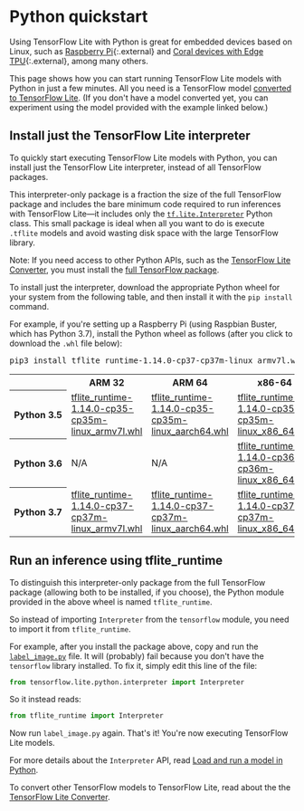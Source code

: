 # Python quickstart

Using TensorFlow Lite with Python is great for embedded devices based on Linux,
such as [Raspberry Pi](https://www.raspberrypi.org/){:.external} and
[Coral devices with Edge TPU](https://coral.withgoogle.com/){:.external},
among many others.

This page shows how you can start running TensorFlow Lite models with Python in
just a few minutes. All you need is a TensorFlow model [converted to TensorFlow
Lite](../convert/). (If you don't have a model converted yet, you can experiment
using the model provided with the example linked below.)

## Install just the TensorFlow Lite interpreter

To quickly start executing TensorFlow Lite models with Python, you can install
just the TensorFlow Lite interpreter, instead of all TensorFlow packages.

This interpreter-only package is a fraction the size of the full TensorFlow
package and includes the bare minimum code required to run inferences with
TensorFlow Lite—it includes only the [`tf.lite.Interpreter`](
https://www.tensorflow.org/api_docs/python/tf/lite/Interpreter) Python class.
This small package is ideal when all you want to do is execute `.tflite` models
and avoid wasting disk space with the large TensorFlow library.

Note: If you need access to other Python APIs, such as the [TensorFlow Lite
Converter](../convert/python_api.md), you must install the [full TensorFlow
package](https://www.tensorflow.org/install/).

To install just the interpreter, download the appropriate Python wheel for your
system from the following table, and then install it with the `pip install`
command.

For example, if you're setting up a Raspberry Pi (using Raspbian Buster, which
has Python 3.7), install the Python wheel as follows (after you click to
download the `.whl` file below):

<pre class="devsite-terminal devsite-click-to-copy">
pip3 install tflite_runtime-1.14.0-cp37-cp37m-linux_armv7l.whl
</pre>

<table>
<tr><th></th><th>ARM 32</th><th>ARM 64</th><th>x86-64</th></tr>
<tr><th style="white-space:nowrap">Python 3.5</th>
  <td><a href="https://dl.google.com/coral/python/tflite_runtime-1.14.0-cp35-cp35m-linux_armv7l.whl"
    >tflite_runtime-1.14.0-cp35-cp35m-linux_armv7l.whl</a></td>
  <td><a href="https://dl.google.com/coral/python/tflite_runtime-1.14.0-cp35-cp35m-linux_aarch64.whl"
    >tflite_runtime-1.14.0-cp35-cp35m-linux_aarch64.whl</a></td>
  <td><a href="https://dl.google.com/coral/python/tflite_runtime-1.14.0-cp35-cp35m-linux_x86_64.whl"
    >tflite_runtime-1.14.0-cp35-cp35m-linux_x86_64.whl</a></td>
</tr>
<tr><th>Python 3.6</th>
  <td>N/A</td>
  <td>N/A</td>
  <td><a href="https://dl.google.com/coral/python/tflite_runtime-1.14.0-cp36-cp36m-linux_x86_64.whl"
    >tflite_runtime-1.14.0-cp36-cp36m-linux_x86_64.whl</a></td>
</tr>
<tr><th>Python 3.7</th>
  <td><a href="https://dl.google.com/coral/python/tflite_runtime-1.14.0-cp37-cp37m-linux_armv7l.whl"
    >tflite_runtime-1.14.0-cp37-cp37m-linux_armv7l.whl</a></td>
  <td><a href="https://dl.google.com/coral/python/tflite_runtime-1.14.0-cp37-cp37m-linux_aarch64.whl"
    >tflite_runtime-1.14.0-cp37-cp37m-linux_aarch64.whl</a></td>
  <td><a href="https://dl.google.com/coral/python/tflite_runtime-1.14.0-cp37-cp37m-linux_x86_64.whl"
    >tflite_runtime-1.14.0-cp37-cp37m-linux_x86_64.whl</a></td>
</tr>
</table>


## Run an inference using tflite_runtime

To distinguish this interpreter-only package from the full TensorFlow package
(allowing both to be installed, if you choose), the Python module provided in
the above wheel is named `tflite_runtime`.

So instead of importing `Interpreter` from the `tensorflow` module, you need to
import it from `tflite_runtime`.

For example, after you install the package above, copy and run the
[`label_image.py`](
https://github.com/uve/tensorflow/tree/master/tensorflow/lite/examples/python/)
file. It will (probably) fail because you don't have the `tensorflow` library
installed. To fix it, simply edit this line of the file:

```python
from tensorflow.lite.python.interpreter import Interpreter
```

So it instead reads:

```python
from tflite_runtime import Interpreter
```

Now run `label_image.py` again. That's it! You're now executing TensorFlow Lite
models.

For more details about the `Interpreter` API, read [Load and run a model
in Python](inference.md#load-and-run-a-model-in-python).

To convert other TensorFlow models to TensorFlow Lite, read about the
the [TensorFlow Lite Converter](../convert/).
